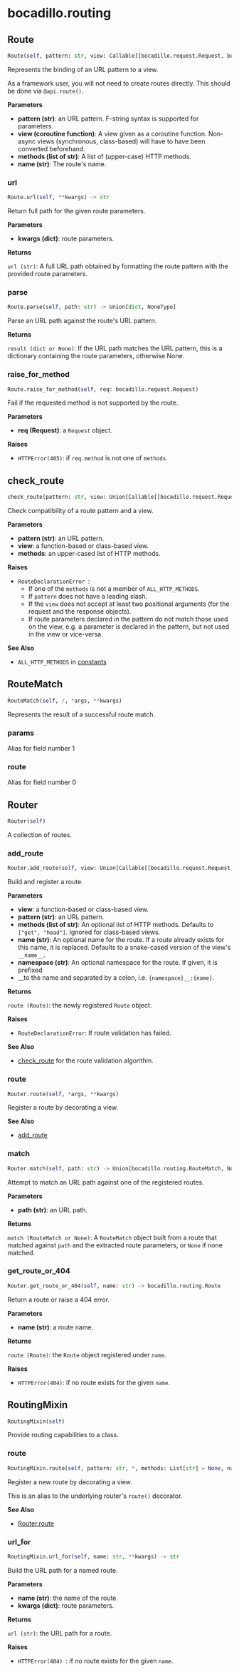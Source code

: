 # bocadillo.routing

## Route
```python
Route(self, pattern: str, view: Callable[[bocadillo.request.Request, bocadillo.response.Response, dict], Coroutine], methods: List[str], name: str)
```
Represents the binding of an URL pattern to a view.

As a framework user, you will not need to create routes directly. This
should be done via `@api.route()`.

__Parameters__

- __pattern (str)__: an URL pattern. F-string syntax is supported for parameters.
- __view (coroutine function)__:
    A view given as a coroutine function. Non-async views (synchronous,
    class-based) will have to have been converted beforehand.
- __methods (list of str)__:
    A list of (upper-case) HTTP methods.
- __name (str)__:
    The route's name.

### url
```python
Route.url(self, **kwargs) -> str
```
Return full path for the given route parameters.

__Parameters__

- __kwargs (dict)__: route parameters.

__Returns__

`url (str)`:
    A full URL path obtained by formatting the route pattern with
    the provided route parameters.

### parse
```python
Route.parse(self, path: str) -> Union[dict, NoneType]
```
Parse an URL path against the route's URL pattern.

__Returns__

`result (dict or None)`:
    If the URL path matches the URL pattern, this is a dictionary
    containing the route parameters, otherwise None.

### raise_for_method
```python
Route.raise_for_method(self, req: bocadillo.request.Request)
```
Fail if the requested method is not supported by the route.

__Parameters__

- __req (Request)__: a `Request` object.

__Raises__

- `HTTPError(405)`: if `req.method` is not one of `methods`.

## check_route
```python
check_route(pattern: str, view: Union[Callable[[bocadillo.request.Request, bocadillo.response.Response, dict], Coroutine], bocadillo.views.ClassBasedView], methods: List[str]) -> None
```
Check compatibility of a route pattern and a view.

__Parameters__

- __pattern (str)__: an URL pattern.
- __view__: a function-based or class-based view.
- __methods__: an upper-cased list of HTTP methods.

__Raises__

- `RouteDeclarationError `:
    - If one of the `methods` is not a member of `ALL_HTTP_METHODS`.
    - If `pattern` does not have a leading slash.
    - If the `view` does not accept at least two positional arguments
    (for the request and the response objects).
    - If route parameters declared in the pattern do not match those
    used on the view, e.g. a parameter is declared in the pattern, but
    not used in the view or vice-versa.

__See Also__

- `ALL_HTTP_METHODS` in [constants](./constants.md)

## RouteMatch
```python
RouteMatch(self, /, *args, **kwargs)
```
Represents the result of a successful route match.
### params
Alias for field number 1
### route
Alias for field number 0
## Router
```python
Router(self)
```
A collection of routes.
### add_route
```python
Router.add_route(self, view: Union[Callable[[bocadillo.request.Request, bocadillo.response.Response, dict], Coroutine], bocadillo.views.ClassBasedView], pattern: str, *, methods: List[str] = None, name: str = None, namespace: str = None) -> bocadillo.routing.Route
```
Build and register a route.

__Parameters__

- __view__: a function-based or class-based view.
- __pattern (str)__: an URL pattern.
- __methods (list of str)__:
    An optional list of HTTP methods.
    Defaults to `["get", "head"]`.
    Ignored for class-based views.
- __name (str)__:
    An optional name for the route.
    If a route already exists for this name, it is replaced.
    Defaults to a snake-cased version of the view's `__name__`.
- __namespace (str)__:
    An optional namespace for the route. If given, it is prefixed
- __to the name and separated by a colon, i.e. `{namespace}__:{name}`.

__Returns__

`route (Route)`: the newly registered `Route` object.

__Raises__

- `RouteDeclarationError`:
    If route validation has failed.

__See Also__

- [check_route](#check-route) for the route validation algorithm.

### route
```python
Router.route(self, *args, **kwargs)
```
Register a route by decorating a view.

__See Also__

- [add_route](#add-route)

### match
```python
Router.match(self, path: str) -> Union[bocadillo.routing.RouteMatch, NoneType]
```
Attempt to match an URL path against one of the registered routes.

__Parameters__

- __path (str)__: an URL path.

__Returns__

`match (RouteMatch or None)`:
    A `RouteMatch` object built from a route that matched against
    `path` and the extracted route parameters, or `None` if none
    matched.

### get_route_or_404
```python
Router.get_route_or_404(self, name: str) -> bocadillo.routing.Route
```
Return a route or raise a 404 error.

__Parameters__

- __name (str)__: a route name.

__Returns__

`route (Route)`: the `Route` object registered under `name`.

__Raises__

- `HTTPError(404)`: if no route exists for the given `name`.

## RoutingMixin
```python
RoutingMixin(self)
```
Provide routing capabilities to a class.
### route
```python
RoutingMixin.route(self, pattern: str, *, methods: List[str] = None, name: str = None, namespace: str = None)
```
Register a new route by decorating a view.

This is an alias to the underlying router's `route()` decorator.

__See Also__

- [Router.route](/api/routing.md#route-3)

### url_for
```python
RoutingMixin.url_for(self, name: str, **kwargs) -> str
```
Build the URL path for a named route.

__Parameters__

- __name (str)__: the name of the route.
- __kwargs (dict)__: route parameters.

__Returns__

`url (str)`: the URL path for a route.

__Raises__

- `HTTPError(404) `: if no route exists for the given `name`.

